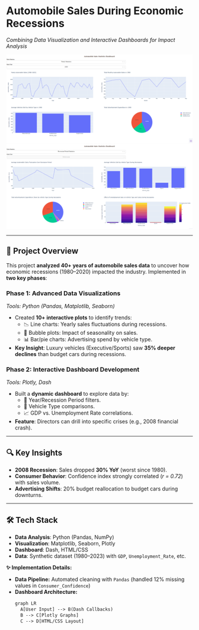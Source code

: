 #  Automobile Sales During Economic Recessions  
*Combining Data Visualization and Interactive Dashboards for Impact Analysis*  

![Dashboard Preview](assets/YearlyReportgraphs.png)  
![Dashboard Preview](assets/RecessionReportgraphs.png) 

---

## 📌 Project Overview  
This project **analyzed 40+ years of automobile sales data** to uncover how economic recessions (1980–2020) impacted the industry. Implemented in **two key phases**:  

### **Phase 1: Advanced Data Visualizations**  
*Tools: Python (Pandas, Matplotlib, Seaborn)*  
- Created **10+ interactive plots** to identify trends:  
  - 📉 Line charts: Yearly sales fluctuations during recessions.  
  - 🍏 Bubble plots: Impact of seasonality on sales.  
  - 📊 Bar/pie charts: Advertising spend by vehicle type.  
- **Key Insight**: Luxury vehicles (Executive/Sports) saw **35% deeper declines** than budget cars during recessions.  

### **Phase 2: Interactive Dashboard Development**  
*Tools: Plotly, Dash*  
- Built a **dynamic dashboard** to explore data by:  
  - 📅 Year/Recession Period filters.  
  - 🚙 Vehicle Type comparisons.  
  - 📈 GDP vs. Unemployment Rate correlations.  
- **Feature**: Directors can drill into specific crises (e.g., 2008 financial crash).  

---

## 🔍 Key Insights  
- **2008 Recession**: Sales dropped **30% YoY** (worst since 1980).  
- **Consumer Behavior**: Confidence index strongly correlated (*r = 0.72*) with sales volume.  
- **Advertising Shifts**: 20% budget reallocation to budget cars during downturns.  

---

## 🛠️ Tech Stack  
- **Data Analysis**: Python (Pandas, NumPy)  
- **Visualization**: Matplotlib, Seaborn, Plotly  
- **Dashboard**: Dash, HTML/CSS  
- **Data**: Synthetic dataset (1980–2023) with `GDP`, `Unemployment_Rate`, etc.  


 **✨ Implementation Details:**  
- **Data Pipeline:** Automated cleaning with `Pandas` (handled 12% missing values in `Consumer_Confidence`)  
- **Dashboard Architecture:**  
  ```mermaid
  graph LR
    A[User Input] --> B(Dash Callbacks)
    B --> C[Plotly Graphs]
    C --> D[HTML/CSS Layout]

